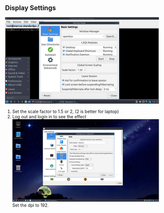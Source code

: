 ## Display Settings
![](assets/lubuntu-dpi.png)
1. Set the scale factor to 1.5 or 2, (2 is better for laptop)
2. Log out and login in to see the effect
![](assets/lubuntu-settings.png)
Set the dpi to 192.

